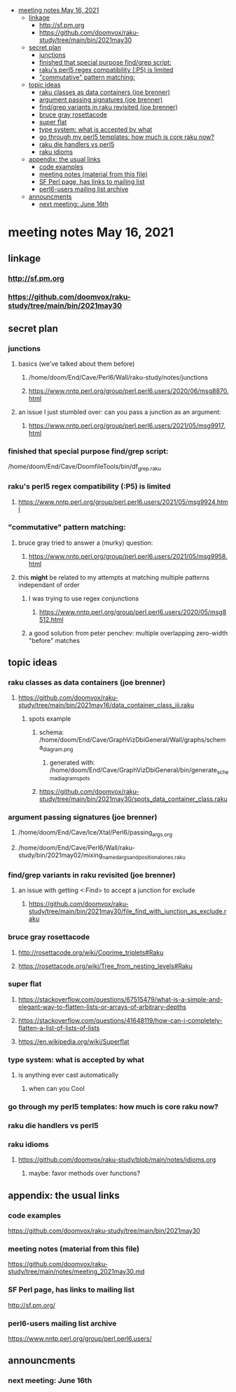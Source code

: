 - [meeting notes May 16, 2021](#org4a8dc8b)
  - [linkage](#orga42ce32)
    - [<http://sf.pm.org>](#orgb2676ff)
    - [<https://github.com/doomvox/raku-study/tree/main/bin/2021may30>](#org1ab8d2a)
  - [secret plan](#org60d708f)
    - [junctions](#orgfcc91ea)
    - [finished that special purpose find/grep script:](#orga4d9af5)
    - [raku's perl5 regex compatibility (:P5) is limited](#org93b7c69)
    - ["commutative" pattern matching:](#org7cd31ae)
  - [topic ideas](#org3d540b6)
    - [raku classes as data containers (joe brenner)](#orgd8b4a6c)
    - [argument passing signatures (joe brenner)](#orgd4f24c7)
    - [find/grep variants in raku revisited (joe brenner)](#orga2751e6)
    - [bruce gray rosettacode](#org6521b7c)
    - [super flat](#org0b02104)
    - [type system: what is accepted by what](#orgb3dd535)
    - [go through my perl5 templates: how much is core raku now?](#orge484dd6)
    - [raku die handlers vs perl5](#orgfe68012)
    - [raku idioms](#orgace79c0)
  - [appendix: the usual links](#orgb5fcbdb)
    - [code examples](#orgc19ca94)
    - [meeting notes (material from this file)](#org2992b62)
    - [SF Perl page, has links to mailing list](#org0d83038)
    - [perl6-users mailing list archive](#org6cfb05f)
  - [announcments](#org1a84657)
    - [next meeting: June 16th](#org4f0cf3e)


<a id="org4a8dc8b"></a>

# meeting notes May 16, 2021


<a id="orga42ce32"></a>

## linkage


<a id="orgb2676ff"></a>

### <http://sf.pm.org>


<a id="org1ab8d2a"></a>

### <https://github.com/doomvox/raku-study/tree/main/bin/2021may30>


<a id="org60d708f"></a>

## secret plan


<a id="orgfcc91ea"></a>

### junctions

1.  basics (we've talked about them before)

    1.  /home/doom/End/Cave/Perl6/Wall/raku-study/notes/junctions
    
    2.  <https://www.nntp.perl.org/group/perl.perl6.users/2020/06/msg8870.html>

2.  an issue I just stumbled over: can you pass a junction as an argument:

    1.  <https://www.nntp.perl.org/group/perl.perl6.users/2021/05/msg9917.html>


<a id="orga4d9af5"></a>

### finished that special purpose find/grep script:

/home/doom/End/Cave/DoomfileTools/bin/df<sub>grep.raku</sub>


<a id="org93b7c69"></a>

### raku's perl5 regex compatibility (:P5) is limited

1.  <https://www.nntp.perl.org/group/perl.perl6.users/2021/05/msg9924.html>


<a id="org7cd31ae"></a>

### "commutative" pattern matching:

1.  bruce gray tried to answer a (murky) question:

    1.  <https://www.nntp.perl.org/group/perl.perl6.users/2021/05/msg9958.html>

2.  this **might** be related to my attempts at matching multiple patterns independant of order

    1.  I was trying to use regex conjunctions
    
        1.  <https://www.nntp.perl.org/group/perl.perl6.users/2020/05/msg8512.html>
    
    2.  a good solution from peter penchev: multiple overlapping zero-width "before" matches


<a id="org3d540b6"></a>

## topic ideas


<a id="orgd8b4a6c"></a>

### raku classes as data containers (joe brenner)

1.  <https://github.com/doomvox/raku-study/tree/main/bin/2021may16/data_container_class_iii.raku>

    1.  spots example
    
        1.  schema: /home/doom/End/Cave/GraphVizDbiGeneral/Wall/graphs/schema<sub>diagram.png</sub>
        
            1.  generated with: /home/doom/End/Cave/GraphVizDbiGeneral/bin/generate<sub>schema</sub><sub>diagram</sub><sub>spots</sub>
        
        2.  <https://github.com/doomvox/raku-study/tree/main/bin/2021may30/spots_data_container_class.raku>


<a id="orgd4f24c7"></a>

### argument passing signatures (joe brenner)

1.  /home/doom/End/Cave/Ice/Xtal/Perl6/passing<sub>args.org</sub>

2.  /home/doom/End/Cave/Perl6/Wall/raku-study/bin/2021may02/mixing<sub>named</sub><sub>args</sub><sub>and</sub><sub>positional</sub><sub>ones.raku</sub>


<a id="orga2751e6"></a>

### find/grep variants in raku revisited (joe brenner)

1.  an issue with getting <:Find> to accept a junction for exclude

    1.  <https://github.com/doomvox/raku-study/tree/main/bin/2021may30/file_find_with_junction_as_exclude.raku>


<a id="org6521b7c"></a>

### bruce gray rosettacode

1.  <http://rosettacode.org/wiki/Coprime_triplets#Raku>

2.  <https://rosettacode.org/wiki/Tree_from_nesting_levels#Raku>


<a id="org0b02104"></a>

### super flat

1.  <https://stackoverflow.com/questions/67515479/what-is-a-simple-and-elegant-way-to-flatten-lists-or-arrays-of-arbitrary-depths>

2.  <https://stackoverflow.com/questions/41648119/how-can-i-completely-flatten-a-list-of-lists-of-lists>

3.  <https://en.wikipedia.org/wiki/Superflat>


<a id="orgb3dd535"></a>

### type system: what is accepted by what

1.  is anything ever cast automatically

    1.  when can you Cool


<a id="orge484dd6"></a>

### go through my perl5 templates: how much is core raku now?


<a id="orgfe68012"></a>

### raku die handlers vs perl5


<a id="orgace79c0"></a>

### raku idioms

1.  <https://github.com/doomvox/raku-study/blob/main/notes/idioms.org>

    1.  maybe: favor methods over functions?


<a id="orgb5fcbdb"></a>

## appendix: the usual links


<a id="orgc19ca94"></a>

### code examples

<https://github.com/doomvox/raku-study/tree/main/bin/2021may30>


<a id="org2992b62"></a>

### meeting notes (material from this file)

<https://github.com/doomvox/raku-study/tree/main/notes/meeting_2021may30.md>


<a id="org0d83038"></a>

### SF Perl page, has links to mailing list

<http://sf.pm.org/>


<a id="org6cfb05f"></a>

### perl6-users mailing list archive

<https://www.nntp.perl.org/group/perl.perl6.users/>


<a id="org1a84657"></a>

## announcments


<a id="org4f0cf3e"></a>

### next meeting: June 16th
